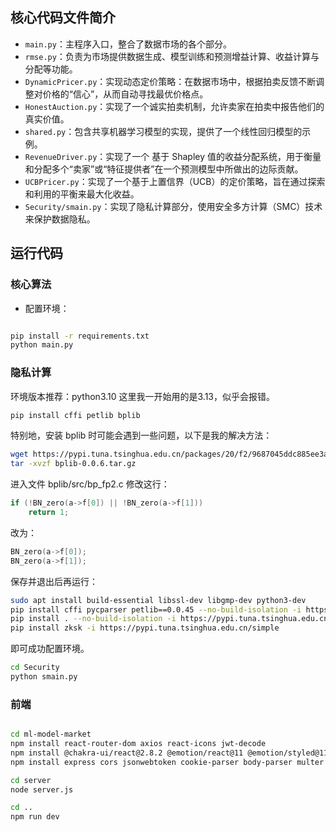## 核心代码文件简介

- `main.py`：主程序入口，整合了数据市场的各个部分。
- `rmse.py`：负责为市场提供数据生成、模型训练和预测增益计算、收益计算与分配等功能。
- `DynamicPricer.py`：实现动态定价策略：在数据市场中，根据拍卖反馈不断调整对价格的“信心”，从而自动寻找最优价格点。
- `HonestAuction.py`：实现了一个诚实拍卖机制，允许卖家在拍卖中报告他们的真实价值。
- `shared.py`：包含共享机器学习模型的实现，提供了一个线性回归模型的示例。
- `RevenueDriver.py`：实现了一个 基于 Shapley 值的收益分配系统，用于衡量和分配多个“卖家”或“特征提供者”在一个预测模型中所做出的边际贡献。
- `UCBPricer.py`：实现了一个基于上置信界（UCB）的定价策略，旨在通过探索和利用的平衡来最大化收益。
- `Security/smain.py`：实现了隐私计算部分，使用安全多方计算（SMC）技术来保护数据隐私。

## 运行代码

### 核心算法

- 配置环境：

```bash

pip install -r requirements.txt
python main.py
```

### 隐私计算

环境版本推荐：python3.10
这里我一开始用的是3.13，似乎会报错。

```bash
pip install cffi petlib bplib
```

特别地，安装 bplib 时可能会遇到一些问题，以下是我的解决方法：
```bash
wget https://pypi.tuna.tsinghua.edu.cn/packages/20/f2/9687045ddc885ee3a14075a1b7f2a8220fa922a80ae3ad567983f179b016/bplib-0.0.6.tar.gz#sha256=040deb52c4c5b194dcdba4c94150b9976622ca68e1d1296f17237e9d37071936
tar -xvzf bplib-0.0.6.tar.gz
```
进入文件 bplib/src/bp_fp2.c 
修改这行：
```c
if (!BN_zero(a->f[0]) || !BN_zero(a->f[1]))
    return 1;
```
改为：
```c
BN_zero(a->f[0]);
BN_zero(a->f[1]);
```
保存并退出后再运行：
```bash
sudo apt install build-essential libssl-dev libgmp-dev python3-dev
pip install cffi pycparser petlib==0.0.45 --no-build-isolation -i https://pypi.tuna.tsinghua.edu.cn/simple
pip install . --no-build-isolation -i https://pypi.tuna.tsinghua.edu.cn/simple
pip install zksk -i https://pypi.tuna.tsinghua.edu.cn/simple
```
即可成功配置环境。

```bash
cd Security
python smain.py

```

### 前端

```bash

cd ml-model-market
npm install react-router-dom axios react-icons jwt-decode
npm install @chakra-ui/react@2.8.2 @emotion/react@11 @emotion/styled@11 framer-motion@6
npm install express cors jsonwebtoken cookie-parser body-parser multer

cd server
node server.js

cd ..
npm run dev
```
